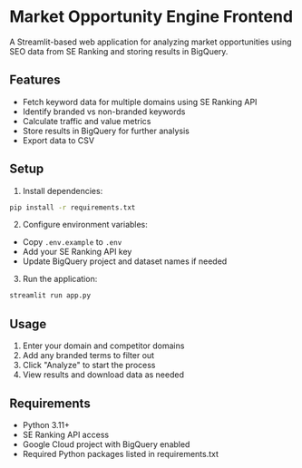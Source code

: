 # Market Opportunity Engine Frontend

A Streamlit-based web application for analyzing market opportunities using SEO data from SE Ranking and storing results in BigQuery.

## Features

- Fetch keyword data for multiple domains using SE Ranking API
- Identify branded vs non-branded keywords
- Calculate traffic and value metrics
- Store results in BigQuery for further analysis
- Export data to CSV

## Setup

1. Install dependencies:
```bash
pip install -r requirements.txt
```

2. Configure environment variables:
- Copy `.env.example` to `.env`
- Add your SE Ranking API key
- Update BigQuery project and dataset names if needed

3. Run the application:
```bash
streamlit run app.py
```

## Usage

1. Enter your domain and competitor domains
2. Add any branded terms to filter out
3. Click "Analyze" to start the process
4. View results and download data as needed

## Requirements

- Python 3.11+
- SE Ranking API access
- Google Cloud project with BigQuery enabled
- Required Python packages listed in requirements.txt
